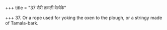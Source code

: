 +++
title = "37 सैरी तामली वेत्येके"

+++
37. Or a rope used for yoking the oxen to the plough, or a stringy made of Tamala-bark.
